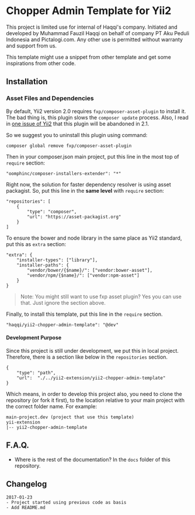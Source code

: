 Chopper Admin Template for Yii2
===============================

This project is limited use for internal of Haqqi's company. Initiated and developed by Muhammad Fauzil Haqqi on behalf of company PT Aku Peduli Indonesia and Pictalogi.com. Any other use is permitted without warranty and support from us.

This template might use a snippet from other template and get some inspirations from other code.

Installation
------------

### Asset Files and Dependencies

By default, Yii2 version 2.0 requires `fxp/composer-asset-plugin` to install it. The bad thing is, this plugin slows the `composer update` process. Also, I read in [one issue of Yii2](https://github.com/yiisoft/yii2/issues/8688) that this plugin will be abandoned in 2.1.

So we suggest you to uninstall this plugin using command:

```
composer global remove fxp/composer-asset-plugin

```

Then in your composer.json main project, put this line in the most top of `require` section:

```
"oomphinc/composer-installers-extender": "*"
```

Right now, the solution for faster dependency resolver is using asset packagist. So, put this line in the **same level** with `require` section:

```
"repositories": [
    {
        "type": "composer",
        "url": "https://asset-packagist.org"
    }
]
```

To ensure the bower and node library in the same place as Yii2 standard, put this as `extra` section:

```
"extra": {
    "installer-types": ["library"],
    "installer-paths": {
        "vendor/bower/{$name}/": ["vendor:bower-asset"],
        "vendor/npm/{$name}/": ["vendor:npm-asset"]
    }
}

```

> Note: You might still want to use fxp asset plugin? Yes you can use that. Just ignore the section above.

Finally, to install this template, put this line in the `require` section.


```
"haqqi/yii2-chopper-admin-template": "@dev"
```

#### Development Purpose

Since this project is still under development, we put this in local project. Therefore, there is a section like below in the `repositories` section.

```
{
    "type": "path",
    "url":  "./../yii2-extension/yii2-chopper-admin-template"
}

```

Which means, in order to develop this project also, you need to clone the repository (or fork it first), to the location relative to your main project with the correct folder name. For example:

```
main-project.dev (project that use this template)
yii-extension
|-- yii2-chopper-admin-template

```


F.A.Q.
------

- Where is the rest of the documentation? In the `docs` folder of this repository.


Changelog
---------

```
2017-01-23
- Project started using previous code as basis
- Add README.md
```

